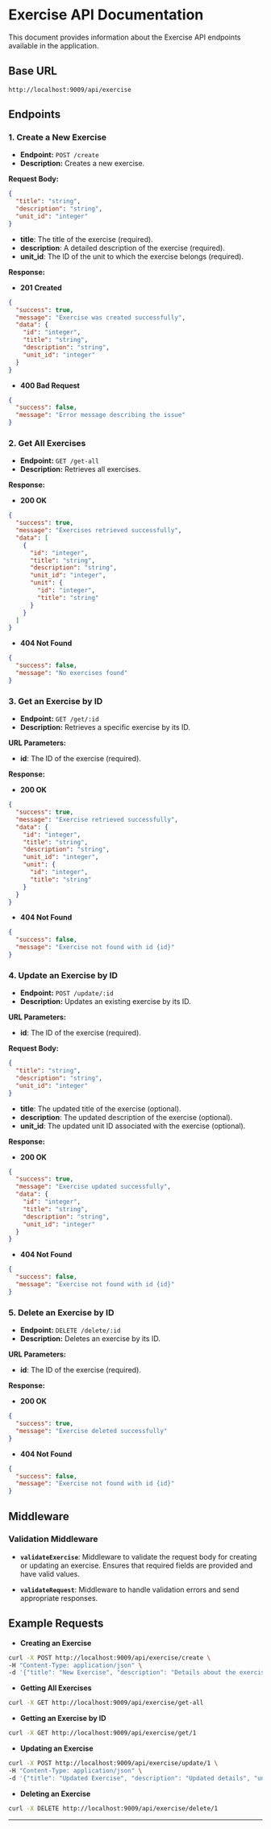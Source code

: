 # Exercise API Documentation

This document provides information about the Exercise API endpoints available in the application.

## Base URL

```
http://localhost:9009/api/exercise
```

## Endpoints

### 1. Create a New Exercise

- **Endpoint:** `POST /create`
- **Description:** Creates a new exercise.

**Request Body:**

```json
{
  "title": "string",
  "description": "string",
  "unit_id": "integer"
}
```

- **title**: The title of the exercise (required).
- **description**: A detailed description of the exercise (required).
- **unit_id**: The ID of the unit to which the exercise belongs (required).

**Response:**

- **201 Created**

```json
{
  "success": true,
  "message": "Exercise was created successfully",
  "data": {
    "id": "integer",
    "title": "string",
    "description": "string",
    "unit_id": "integer"
  }
}
```

- **400 Bad Request**

```json
{
  "success": false,
  "message": "Error message describing the issue"
}
```

### 2. Get All Exercises

- **Endpoint:** `GET /get-all`
- **Description:** Retrieves all exercises.

**Response:**

- **200 OK**

```json
{
  "success": true,
  "message": "Exercises retrieved successfully",
  "data": [
    {
      "id": "integer",
      "title": "string",
      "description": "string",
      "unit_id": "integer",
      "unit": {
        "id": "integer",
        "title": "string"
      }
    }
  ]
}
```

- **404 Not Found**

```json
{
  "success": false,
  "message": "No exercises found"
}
```

### 3. Get an Exercise by ID

- **Endpoint:** `GET /get/:id`
- **Description:** Retrieves a specific exercise by its ID.

**URL Parameters:**

- **id**: The ID of the exercise (required).

**Response:**

- **200 OK**

```json
{
  "success": true,
  "message": "Exercise retrieved successfully",
  "data": {
    "id": "integer",
    "title": "string",
    "description": "string",
    "unit_id": "integer",
    "unit": {
      "id": "integer",
      "title": "string"
    }
  }
}
```

- **404 Not Found**

```json
{
  "success": false,
  "message": "Exercise not found with id {id}"
}
```

### 4. Update an Exercise by ID

- **Endpoint:** `POST /update/:id`
- **Description:** Updates an existing exercise by its ID.

**URL Parameters:**

- **id**: The ID of the exercise (required).

**Request Body:**

```json
{
  "title": "string",
  "description": "string",
  "unit_id": "integer"
}
```

- **title**: The updated title of the exercise (optional).
- **description**: The updated description of the exercise (optional).
- **unit_id**: The updated unit ID associated with the exercise (optional).

**Response:**

- **200 OK**

```json
{
  "success": true,
  "message": "Exercise updated successfully",
  "data": {
    "id": "integer",
    "title": "string",
    "description": "string",
    "unit_id": "integer"
  }
}
```

- **404 Not Found**

```json
{
  "success": false,
  "message": "Exercise not found with id {id}"
}
```

### 5. Delete an Exercise by ID

- **Endpoint:** `DELETE /delete/:id`
- **Description:** Deletes an exercise by its ID.

**URL Parameters:**

- **id**: The ID of the exercise (required).

**Response:**

- **200 OK**

```json
{
  "success": true,
  "message": "Exercise deleted successfully"
}
```

- **404 Not Found**

```json
{
  "success": false,
  "message": "Exercise not found with id {id}"
}
```

## Middleware

### Validation Middleware

- **`validateExercise`**: Middleware to validate the request body for creating or updating an exercise. Ensures that required fields are provided and have valid values.

- **`validateRequest`**: Middleware to handle validation errors and send appropriate responses.

## Example Requests

- **Creating an Exercise**

```bash
curl -X POST http://localhost:9009/api/exercise/create \
-H "Content-Type: application/json" \
-d '{"title": "New Exercise", "description": "Details about the exercise", "unit_id": 1}'
```

- **Getting All Exercises**

```bash
curl -X GET http://localhost:9009/api/exercise/get-all
```

- **Getting an Exercise by ID**

```bash
curl -X GET http://localhost:9009/api/exercise/get/1
```

- **Updating an Exercise**

```bash
curl -X POST http://localhost:9009/api/exercise/update/1 \
-H "Content-Type: application/json" \
-d '{"title": "Updated Exercise", "description": "Updated details", "unit_id": 2}'
```

- **Deleting an Exercise**

```bash
curl -X DELETE http://localhost:9009/api/exercise/delete/1
```

---
